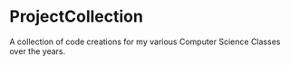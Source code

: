 # ProjectCollection

  A collection of code creations for my various Computer Science Classes over the years.
